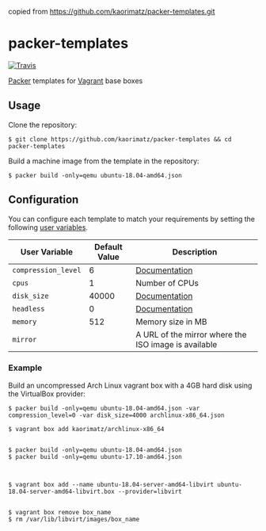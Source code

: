 copied from https://github.com/kaorimatz/packer-templates.git 

# packer-templates

[![Travis](https://img.shields.io/travis/kaorimatz/packer-templates.svg?style=flat-square)](https://travis-ci.org/kaorimatz/packer-templates)

[Packer](https://www.packer.io/) templates for [Vagrant](https://www.vagrantup.com/) base boxes

## Usage

Clone the repository:

    $ git clone https://github.com/kaorimatz/packer-templates && cd packer-templates

Build a machine image from the template in the repository:

    $ packer build -only=qemu ubuntu-18.04-amd64.json

## Configuration

You can configure each template to match your requirements by setting the following [user variables](https://packer.io/docs/templates/user-variables.html).

 User Variable       | Default Value | Description
---------------------|---------------|----------------------------------------------------------------------------------------
 `compression_level` | 6             | [Documentation](https://packer.io/docs/post-processors/vagrant.html#compression_level)
 `cpus`              | 1             | Number of CPUs
 `disk_size`         | 40000         | [Documentation](https://packer.io/docs/builders/virtualbox-iso.html#disk_size)
 `headless`          | 0             | [Documentation](https://packer.io/docs/builders/virtualbox-iso.html#headless)
 `memory`            | 512           | Memory size in MB
 `mirror`            |               | A URL of the mirror where the ISO image is available

### Example

Build an uncompressed Arch Linux vagrant box with a 4GB hard disk using the VirtualBox provider:

    $ packer build -only=qemu ubuntu-18.04-amd64.json -var compression_level=0 -var disk_size=4000 archlinux-x86_64.json

    $ vagrant box add kaorimatz/archlinux-x86_64


    $ packer build -only=qemu ubuntu-18.04-amd64.json
    $ packer build -only=qemu ubuntu-17.10-amd64.json



    $ vagrant box add --name ubuntu-18.04-server-amd64-libvirt ubuntu-18.04-server-amd64-libvirt.box --provider=libvirt


    $ vagrant box remove box_name
    $ rm /var/lib/libvirt/images/box_name